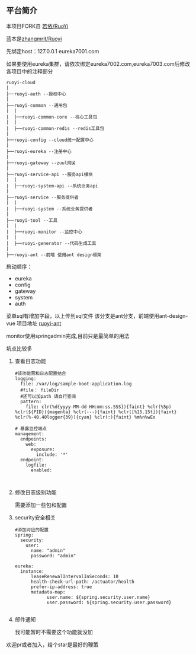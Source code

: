 ## 平台简介

本项目FORK自  [若依/RuoYi](https://gitee.com/y_project/RuoYi)

蓝本是[zhangmrit/Ruoyi](https://gitee.com/zhangmrit/RuoYi)

先绑定host：127.0.0.1 eureka7001.com

如果要使用eureka集群，请依次绑定eureka7002.com,eureka7003.com后修改各项目中的注释部分

```
ruoyi-cloud
|
├──ruoyi-auth --授权中心
|
├──ruoyi-common --通用包
|  |
|  ├──ruoyi-common-core --核心工具包
|  |
|  ├──ruoyi-common-redis --redis工具包
|
├──ruoyi-config --cloud统一配置中心
|
├──ruoyi-eureka --注册中心
|
├──ruoyi-gateway --zuul网关
|
├──ruoyi-service-api --服务api模块
|  |
|  ├──ruoyi-system-api --系统业务api
|
├──ruoyi-service --服务提供者
|  |
|  ├──ruoyi-system --系统业务提供者
|
├──ruoyi-tool --工具
|  |
|  ├──ruoyi-monitor --监控中心
|  |
|  ├──ruoyi-generator --代码生成工具
|
├──ruoyi-ant --前端 使用ant design框架

```





启动顺序：
- eureka
- config
- gateway
- system
- auth

菜单sql有增加字段，以上传到sql文件
该分支是ant分支，前端使用ant-design-vue 项目地址 [ruoyi-ant](https://gitee.com/zhangmrit/ruoyi-ant)

monitor使用springadmin完成,目前只是最简单的用法

坑点比较多

1. 查看日志功能

   ```
   #该功能需和日志配置结合
   logging:
     file: /var/log/sample-boot-application.log
     #file： fileDir
     #还可以加path 请自行查阅
     pattern:
       file: clr(%d{yyyy-MM-dd HH:mm:ss.SSS}){faint} %clr(%5p) %clr(${PID}){magenta} %clr(---){faint} %clr([%15.15t]){faint} %clr(%-40.40logger{39}){cyan} %clr(:){faint} %m%n%wEx
       
   # 暴露监控端点
   management:
     endpoints:
       web:
         exposure:
           include: '*'
     endpoint:
       logfile:
         enabled:      
       
       
   ```

2. 修改日志级别功能

   需要添加一些包和配置

3. security安全相关

   ```
   #添加对应的配置
   spring:
     security:
       user:
         name: "admin"
         password: "admin"
   
   eureka:
     instance:
         leaseRenewalIntervalInSeconds: 10
         health-check-url-path: /actuator/health
         prefer-ip-address: true
         metadata-map:
               user.name: ${spring.security.user.name}
               user.password: ${spring.security.user.password}
               
   ```

4. 邮件通知

   我可能暂时不需要这个功能就没加

   



欢迎pr或者加入，给个star是最好的鞭策

